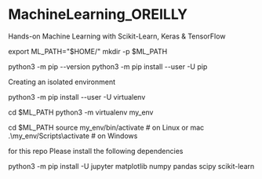 # MachineLearning_OREILLY
Hands-on Machine Learning with Scikit-Learn, Keras &amp; TensorFlow

export ML_PATH="$HOME/<directory>"
mkdir -p $ML_PATH

python3 -m pip --version
python3 -m pip install --user -U pip


Creating an isolated environment

python3 -m pip install --user -U virtualenv

cd $ML_PATH
python3 -m virtualenv my_env

cd $ML_PATH
source my_env/bin/activate # on Linux or mac
.\my_env/Scripts\activate  # on Windows


for this repo 
Please install the following dependencies

python3 -m pip install -U jupyter matplotlib numpy pandas scipy scikit-learn



